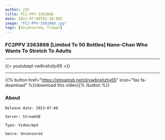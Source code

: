```yaml
---
author: j91
title: FC2-PPV-3363868
date: 2023-07-08T02:30:00Z
image: "FC2-PPV-3363868.jpg"
tags: [Uncensored, fc2ppv]
---
```


### FC2PPV 3363868 [Limited To 50 Bottles] Nano-Chan Who Wants To Stretch To Adults
___

{{< youtubepl vw6nshzljv65 >}}
___

{{% button href="https://streamsb.net/d/vw6nshzljv65" icon="fas fa-download" %}}download this video{{% /button %}}
### About

`Release date: 2023-07-08`

`Server: StreamSB`

`Type: Video/mp4`

`Genre:	Uncensored`